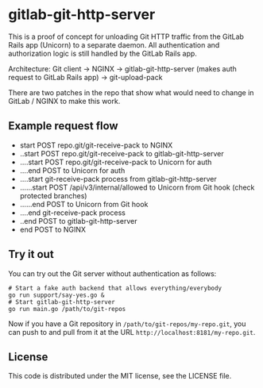 # gitlab-git-http-server

This is a proof of concept for unloading Git HTTP traffic from the
GitLab Rails app (Unicorn) to a separate daemon. All authentication
and authorization logic is still handled by the GitLab Rails app.

Architecture: Git client -> NGINX -> gitlab-git-http-server (makes
auth request to GitLab Rails app) -> git-upload-pack

There are two patches in the repo that show what would need to
change in GitLab / NGINX to make this work.

## Example request flow

- start POST repo.git/git-receive-pack to NGINX
- ..start POST repo.git/git-receive-pack to gitlab-git-http-server
- ....start POST repo.git/git-receive-pack to Unicorn for auth
- ....end POST to Unicorn for auth
- ....start git-receive-pack process from gitlab-git-http-server
- ......start POST /api/v3/internal/allowed to Unicorn from Git hook (check protected branches)
- ......end POST to Unicorn from Git hook
- ....end git-receive-pack process
- ..end POST to gitlab-git-http-server
- end POST to NGINX

## Try it out

You can try out the Git server without authentication as follows:

```
# Start a fake auth backend that allows everything/everybody
go run support/say-yes.go &
# Start gitlab-git-http-server
go run main.go /path/to/git-repos
```

Now if you have a Git repository in `/path/to/git-repos/my-repo.git`,
you can push to and pull from it at the URL
`http://localhost:8181/my-repo.git`.

## License

This code is distributed under the MIT license, see the LICENSE file.
